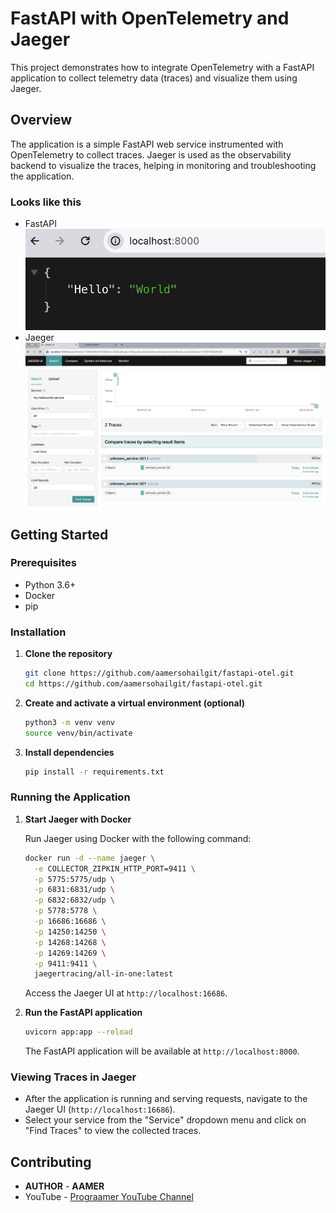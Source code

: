 # FastAPI with OpenTelemetry and Jaeger

This project demonstrates how to integrate OpenTelemetry with a FastAPI application to collect telemetry data (traces) and visualize them using Jaeger.

## Overview

The application is a simple FastAPI web service instrumented with OpenTelemetry to collect traces. Jaeger is used as the observability backend to visualize the traces, helping in monitoring and troubleshooting the application.

### Looks like this

- FastAPI![1710975776341](image/README/1710975776341.png)
- Jaeger![1710975899908](image/README/1710975899908.png)

## Getting Started

### Prerequisites

- Python 3.6+
- Docker
- pip

### Installation

1. **Clone the repository**

   ```bash
   git clone https://github.com/aamersohailgit/fastapi-otel.git
   cd https://github.com/aamersohailgit/fastapi-otel.git
   ```
2. **Create and activate a virtual environment (optional)**

   ```bash
   python3 -m venv venv
   source venv/bin/activate
   ```
3. **Install dependencies**

   ```bash
   pip install -r requirements.txt
   ```

### Running the Application

1. **Start Jaeger with Docker**

   Run Jaeger using Docker with the following command:

   ```bash
   docker run -d --name jaeger \
     -e COLLECTOR_ZIPKIN_HTTP_PORT=9411 \
     -p 5775:5775/udp \
     -p 6831:6831/udp \
     -p 6832:6832/udp \
     -p 5778:5778 \
     -p 16686:16686 \
     -p 14250:14250 \
     -p 14268:14268 \
     -p 14269:14269 \
     -p 9411:9411 \
     jaegertracing/all-in-one:latest
   ```

   Access the Jaeger UI at `http://localhost:16686`.
2. **Run the FastAPI application**

   ```bash
   uvicorn app:app --reload
   ```

   The FastAPI application will be available at `http://localhost:8000`.

### Viewing Traces in Jaeger

- After the application is running and serving requests, navigate to the Jaeger UI (`http://localhost:16686`).
- Select your service from the "Service" dropdown menu and click on "Find Traces" to view the collected traces.

## Contributing

- **AUTHOR** - **AAMER**
- YouTube - [Prograamer YouTube Channel ]([https://youtu.be/MiBSgcnmiAM?si=c99OYctCleoE8AaW]())
